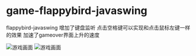 # game-flappybird-javaswing
flappybird-javaswing
增加了键盘监听 
点击空格键可以实现和点击鼠标左键一样的效果
加速了gameover界面上升的速度

![游戏画面](https://i.loli.net/2019/12/02/e6CA2LzRhIoEUNu.jpg)
![游戏画面](https://i.loli.net/2019/12/02/SUVFjOgyDfZaikQ.jpg)


